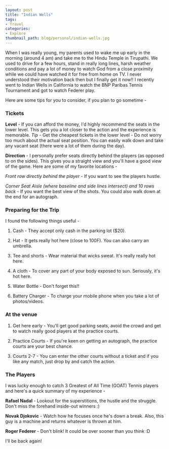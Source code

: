 ```yaml
---
layout: post
title: "Indian Wells"
tags:
- Travel
categories:
- Explore
thumbnail_path: blog/personal/indian-wells.jpg
---
```


When I was really young, my parents used to wake me up early in the morning (around 4 am) and take me to the Hindu Temple in Tirupathi. We used to drive for a few hours, stand in really long lines, harsh weather conditions and pay a lot of money to watch God from a close proximity while we could have watched it for free from home on TV. I never understood their motivation back then but I finally get it now!! I recently went to Indian Wells in California to watch the BNP Paribas Tennis Tournament and got to watch Federer play.

Here are some tips for you to consider, if you plan to go sometime - 

### Tickets

**Level** - If you can afford the money, I'd highly recommend the seats in the lower level. This gets you a lot closer to the action and the experience is memorable. *Tip* - Get the cheapest tickets in the lower level - Do not worry too much about the actual seat position. You can easily walk down and take any vacant seat (there were a lot of them during the day).

**Direction** - I personally prefer seats directly behind the players (as opposed to on the sides). This gives you a straight view and you'll have a good view of the game. Here are some of my favorite locations - 

*Front row directly behind the player* - If you want to see the players hustle.

*Corner Seat Aisle (where baseline and side lines intersect) and 10 rows back* - If you want the best view of the shots. You could also walk down at the end for an autograph.

### Preparing for the Trip

I found the following things useful - 

1. Cash - They accept only cash in the parking lot ($20).

2. Hat - It gets really hot here (close to 100F). You can also carry an umbrella.

3. Tee and shorts - Wear material that wicks sweat. It's really really hot here.

4. A cloth - To cover any part of your body exposed to sun. Seriously, it's hot here.

5. Water Bottle - Don't forget this!!

6. Battery Charger - To charge your mobile phone when you take a lot of photos/videos.

### At the venue

1. Get here early - You'll get good parking seats, avoid the crowd and get to watch really good players at the practice courts.

2. Practice Courts - If you're keen on getting an autograph, the practice courts are your best chance. 

3. Courts 2-7 - You can enter the other courts without a ticket and if you like any match, just drop by and catch the action.

### The Players

I was lucky enough to catch 3 Greatest of All Time (GOAT) Tennis players and here's a quick summary of my experience - 

**Rafael Nadal** - Lookout for the superstitions, the hustle and the struggle. Don't miss the forehand inside-out winners :)

**Novak Djokovic** - Watch how he focuses once he's down a break. Also, this guy is a machine and returns whatever is thrown at him.

**Roger Federer** - Don't blink! It could be over sooner than you think :D

I'll be back again!
